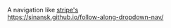 A navigation like [stripe's](https://stripe.com/)  
https://sinansk.github.io/follow-along-dropdown-nav/
